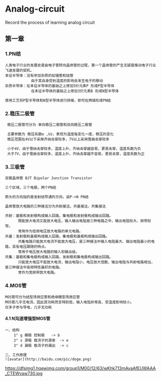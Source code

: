 # Analog-circuit
Record the process of learning analog circuit
## 第一章
### 1.PN结
    人类电子行业的发展史是由电子管转向晶体管的过程，第一个晶体管的产生无疑是推动电子行业飞速发展的契机。
    本征半导体：没有参加杂质的如锗管和硅管
                由于其自身受到温度的影响会发生电子的移动
    杂质半导体：在本征半导体的基础之上掺加5价元素P 形成P型半导体
                在本征半导体的基础之上掺加3价元素B 形成N型半导体
    
    使用工艺将P型半导体和N型半导体进行拼接，即可在两端形成PN结
    
 ### 2.稳压二极管
 
     稳压二极管可分为 单向稳压二极管和双向稳压二极管
     
     主要参数为 稳压系数α ,Uz，表现为温度每变化一度，稳压的变化
     稳压范围在4V以下采用齐纳击穿较多，7V以上采用雪崩击穿较多
     
     小于4V，由于雪纳击穿较多，温度上升，齐纳击穿越容易，更易击穿，温度系数为负
     大于7V，由于雪崩击穿较多，温度上升，齐纳击穿越不容易，更易击穿，温度系数为正
    
 
 ### 3.三极管
 
 
    双极晶体管 BJT Bipolar Junction Transistor
    
    三个区域，三个电极，两个PN结
    
    箭头的方向指的是发射结导通的方向，由P->N PN结
    
    晶体管放大电路的三种接法分为共射接法，共基接法，共集接法
    
    共射：基极和发射极构成输入回路，集电极和发射极构成输出回路。
          既能放大电流又能放大电压，输入输出电阻居三种电路之中，输出电阻较大，频带较窄。
          常用作为低频电压放大电路的单元电路。
    共基：发射极和基极构成输入回路，集电极和基极构成输出回路。
          共集电路只能放大电流不能放大电压，是三种接法中输入电阻最大、输出电阻最小的电路，具有电压跟随的特点。
          常用于电压放大电路的输入和输出级。
    共集：基极和集电极构成输入回路，发射极和集电极构成输出回路。
          只能放大电压不能放大电流，输出电阻小，电压放大倍数、输出电阻与共射电路相当，是三种接法中高频特性最好的电路。
          常作为宽频带放大电路。

 ### 4.MOS管
    MOS管可分为结型场效应管和绝缘栅型场效应管
    MOS管几乎无电流，因此其功耗而言特别低，输入电阻非常高，受温度影响较小。
    仅多子参与导电，几乎无功耗
    
 #### 4.1 N沟道增强型MOS管
    
    
    一、结构
        1° g 栅极 控制极   -> b
        2° s 源极 载流子的源泉  -> e
        3° d 漏极 载流子的漏出  -> c
    
    二、工作原理
    ![avatar](http://baidu.com/pic/doge.png)
https://dfsimg1.hqewimg.com/group1/M00/12/63/wKhk713mAyaAfEUWAAA_CTEWvaw730.jpg
        
 
 
